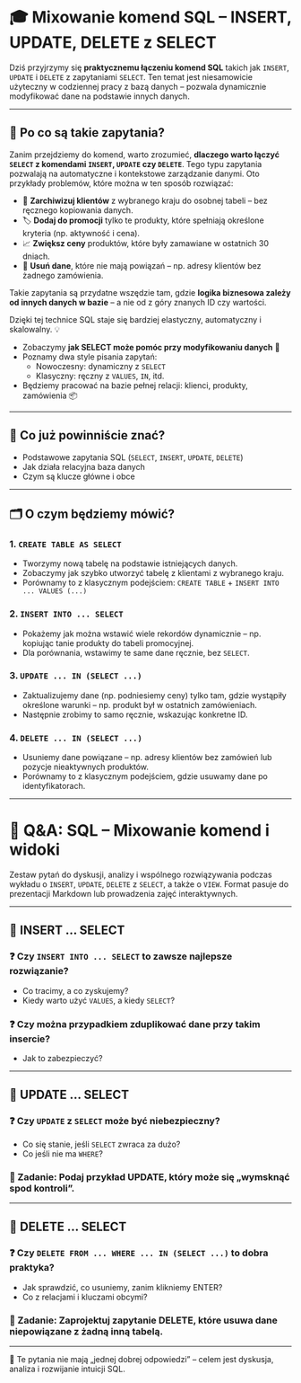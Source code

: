 # 🎓 Mixowanie komend SQL – INSERT, UPDATE, DELETE z SELECT

Dziś przyjrzymy się **praktycznemu łączeniu komend SQL** takich jak `INSERT`, `UPDATE` i `DELETE` z zapytaniami `SELECT`. Ten temat jest niesamowicie użyteczny w codziennej pracy z bazą danych – pozwala dynamicznie modyfikować dane na podstawie innych danych.

---

## 🎯 Po co są takie zapytania?

Zanim przejdziemy do komend, warto zrozumieć, **dlaczego warto łączyć `SELECT` z komendami `INSERT`, `UPDATE` czy `DELETE`**. Tego typu zapytania pozwalają na automatyczne i kontekstowe zarządzanie danymi. Oto przykłady problemów, które można w ten sposób rozwiązać:

- 🔁 **Zarchiwizuj klientów** z wybranego kraju do osobnej tabeli – bez ręcznego kopiowania danych.
- 🏷️ **Dodaj do promocji** tylko te produkty, które spełniają określone kryteria (np. aktywność i cena).
- 📈 **Zwiększ ceny** produktów, które były zamawiane w ostatnich 30 dniach.
- 🧹 **Usuń dane**, które nie mają powiązań – np. adresy klientów bez żadnego zamówienia.

Takie zapytania są przydatne wszędzie tam, gdzie **logika biznesowa zależy od innych danych w bazie** – a nie od z góry znanych ID czy wartości.

Dzięki tej technice SQL staje się bardziej elastyczny, automatyczny i skalowalny. 💡

- Zobaczymy **jak SELECT może pomóc przy modyfikowaniu danych** 🧠
- Poznamy dwa style pisania zapytań:
  - Nowoczesny: dynamiczny z `SELECT`
  - Klasyczny: ręczny z `VALUES`, `IN`, itd.
- Będziemy pracować na bazie pełnej relacji: klienci, produkty, zamówienia 📦

---

## 🧠 Co już powinniście znać?

- Podstawowe zapytania SQL (`SELECT`, `INSERT`, `UPDATE`, `DELETE`)
- Jak działa relacyjna baza danych
- Czym są klucze główne i obce

---

## 🗂️ O czym będziemy mówić?

### 1. `CREATE TABLE AS SELECT`
- Tworzymy nową tabelę na podstawie istniejących danych.
- Zobaczymy jak szybko utworzyć tabelę z klientami z wybranego kraju.
- Porównamy to z klasycznym podejściem: `CREATE TABLE` + `INSERT INTO ... VALUES (...)`

### 2. `INSERT INTO ... SELECT`
- Pokażemy jak można wstawić wiele rekordów dynamicznie – np. kopiując tanie produkty do tabeli promocyjnej.
- Dla porównania, wstawimy te same dane ręcznie, bez `SELECT`.

### 3. `UPDATE ... IN (SELECT ...)`
- Zaktualizujemy dane (np. podniesiemy ceny) tylko tam, gdzie wystąpiły określone warunki – np. produkt był w ostatnich zamówieniach.
- Następnie zrobimy to samo ręcznie, wskazując konkretne ID.

### 4. `DELETE ... IN (SELECT ...)`
- Usuniemy dane powiązane – np. adresy klientów bez zamówień lub pozycje nieaktywnych produktów.
- Porównamy to z klasycznym podejściem, gdzie usuwamy dane po identyfikatorach.

---

# 🎤 Q&A: SQL – Mixowanie komend i widoki

Zestaw pytań do dyskusji, analizy i wspólnego rozwiązywania podczas wykładu o `INSERT`, `UPDATE`, `DELETE` z `SELECT`, a także o `VIEW`. Format pasuje do prezentacji Markdown lub prowadzenia zajęć interaktywnych.

---

## 🔁 INSERT ... SELECT

### ❓ Czy `INSERT INTO ... SELECT` to zawsze najlepsze rozwiązanie?
- Co tracimy, a co zyskujemy?
- Kiedy warto użyć `VALUES`, a kiedy `SELECT`?

### ❓ Czy można przypadkiem zduplikować dane przy takim insercie?
- Jak to zabezpieczyć?

---

## 🔄 UPDATE ... SELECT

### ❓ Czy `UPDATE` z `SELECT` może być niebezpieczny?
- Co się stanie, jeśli `SELECT` zwraca za dużo?
- Co jeśli nie ma `WHERE`?

### 💬 Zadanie: Podaj przykład UPDATE, który może się „wymsknąć spod kontroli”.

---

## 🧹 DELETE ... SELECT

### ❓ Czy `DELETE FROM ... WHERE ... IN (SELECT ...)` to dobra praktyka?
- Jak sprawdzić, co usuniemy, zanim klikniemy ENTER?
- Co z relacjami i kluczami obcymi?

### 💬 Zadanie: Zaprojektuj zapytanie DELETE, które usuwa dane niepowiązane z żadną inną tabelą.

---

📌 Te pytania nie mają „jednej dobrej odpowiedzi” – celem jest dyskusja, analiza i rozwijanie intuicji SQL.


